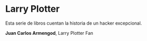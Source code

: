 # Larry Plotter

Esta serie de libros cuentan la historia de un hacker excepcional.

**Juan Carlos Armengod**, Larry Plotter Fan

